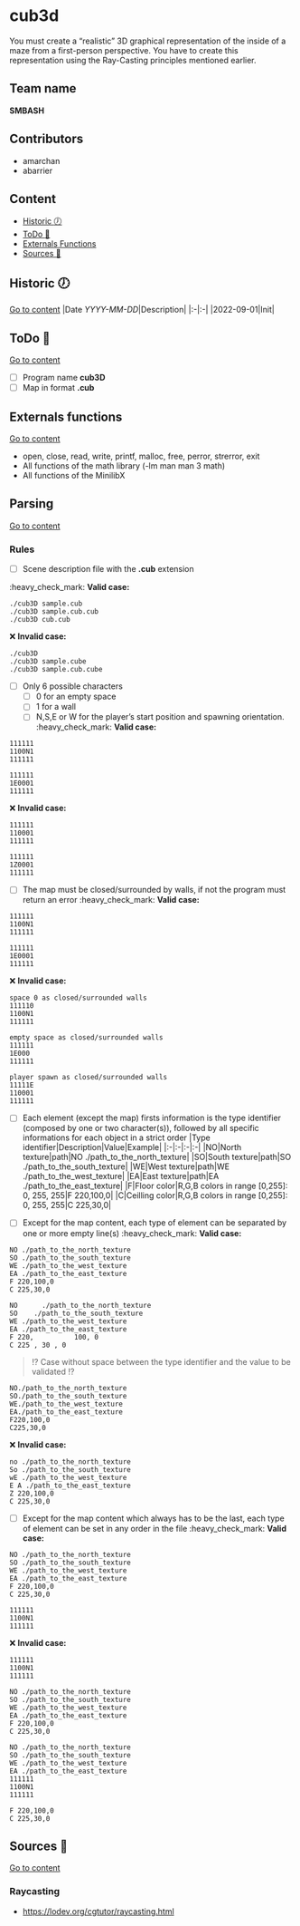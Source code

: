 # cub3d
You must create a “realistic” 3D graphical representation of the inside of a maze from a first-person perspective. You have to create this representation using the Ray-Casting principles mentioned earlier.

## Team name  
**SMBASH**  


## Contributors
- amarchan
- abarrier


## Content
- [Historic :clock7:](#historic-clock7)
- [ToDo :dart:](#todo-dart)
- [Externals Functions](#externals-functions)
- [Sources :link:](#sources-link)


## Historic :clock7:
[Go to content](#content)
|Date _YYYY-MM-DD_|Description|
|:-|:-|
|2022-09-01|Init|


## ToDo :dart:
[Go to content](#content)
- [ ] Program name **cub3D**
- [ ] Map in format **.cub**

## Externals functions
[Go to content](#content)
- open, close, read, write, printf, malloc, free, perror, strerror, exit
- All functions of the math library (-lm man man 3 math)
- All functions of the MinilibX

## Parsing
[Go to content](#content)

### Rules
- [ ] Scene description file with the **.cub** extension

:heavy\_check\_mark: __Valid case:__
```
./cub3D sample.cub
./cub3D sample.cub.cub
./cub3D cub.cub
```
:x: __Invalid case:__
```
./cub3D
./cub3D sample.cube
./cub3D sample.cub.cube
```

- [ ] Only 6 possible characters
	- [ ] 0 for an empty space
	- [ ] 1 for a wall
	- [ ] N,S,E or W for the player’s start position and spawning orientation.
:heavy\_check\_mark: __Valid case:__
```
111111
1100N1
111111

111111
1E0001
111111
```
:x: __Invalid case:__
```
111111
110001
111111

111111
1Z0001
111111
```

- [ ] The map must be closed/surrounded by walls, if not the program must return an error
:heavy\_check\_mark: __Valid case:__
```
111111
1100N1
111111

111111
1E0001
111111
```
:x: __Invalid case:__
```
space 0 as closed/surrounded walls
111110
1100N1
111111

empty space as closed/surrounded walls
111111
1E000
111111

player spawn as closed/surrounded walls
11111E
110001
111111
```

- [ ] Each element (except the map) firsts information is the type identifier (composed by one or two character(s)), followed by all specific informations for each object in a strict order
|Type identifier|Description|Value|Example|
|:-|:-|:-|:-|
|NO|North texture|path|NO ./path_to_the_north_texture|
|SO|South texture|path|SO ./path_to_the_south_texture|
|WE|West texture|path|WE ./path_to_the_west_texture|
|EA|East texture|path|EA ./path_to_the_east_texture|
|F|Floor color|R,G,B colors in range [0,255]: 0, 255, 255|F 220,100,0|
|C|Ceilling color|R,G,B colors in range [0,255]: 0, 255, 255|C 225,30,0|

- [ ] Except for the map content, each type of element can be separated by one or more empty line(s)
:heavy\_check\_mark: __Valid case:__
```
NO ./path_to_the_north_texture
SO ./path_to_the_south_texture
WE ./path_to_the_west_texture
EA ./path_to_the_east_texture
F 220,100,0
C 225,30,0
```
```
NO 		./path_to_the_north_texture
SO    ./path_to_the_south_texture
WE ./path_to_the_west_texture
EA ./path_to_the_east_texture
F 220,			100, 0
C 225 , 30 , 0
```
> :interrobang: Case without space between the type identifier and the value to be validated  :interrobang:
```
NO./path_to_the_north_texture
SO./path_to_the_south_texture
WE./path_to_the_west_texture
EA./path_to_the_east_texture
F220,100,0
C225,30,0
```
:x: __Invalid case:__
```
no ./path_to_the_north_texture
So ./path_to_the_south_texture
wE ./path_to_the_west_texture
E A ./path_to_the_east_texture
Z 220,100,0
C 225,30,0
```

- [ ] Except for the map content which always has to be the last, each type of element can be set in any order in the file
:heavy\_check\_mark: __Valid case:__
```
NO ./path_to_the_north_texture
SO ./path_to_the_south_texture
WE ./path_to_the_west_texture
EA ./path_to_the_east_texture
F 220,100,0
C 225,30,0

111111
1100N1
111111
```
:x: __Invalid case:__
```
111111
1100N1
111111

NO ./path_to_the_north_texture
SO ./path_to_the_south_texture
WE ./path_to_the_west_texture
EA ./path_to_the_east_texture
F 220,100,0
C 225,30,0
```
```
NO ./path_to_the_north_texture
SO ./path_to_the_south_texture
WE ./path_to_the_west_texture
EA ./path_to_the_east_texture
111111
1100N1
111111

F 220,100,0
C 225,30,0
```


## Sources :link:
[Go to content](#content)

### Raycasting
- https://lodev.org/cgtutor/raycasting.html
